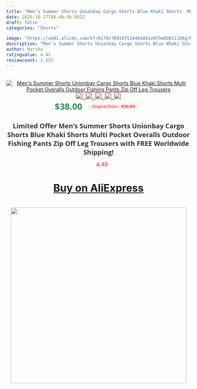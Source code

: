 ```yaml
---
title: "Men's Summer Shorts Unionbay Cargo Shorts Blue Khaki Shorts  Multi Pocket Overalls Outdoor Fishing Pants Zip Off Leg Trousers"
date: 2020-10-17T08:40:36.892Z
draft: false
categories: "Shorts"

image: "https://ae01.alicdn.com/kf/H179c76919f51446e881e0f9a8b011186q/Men-s-Summer-Shorts-Unionbay-Cargo-Shorts-Blue-Khaki-Shorts-Multi-Pocket-Overalls-Outdoor-Fishing-Pants.jpg"
description: "Men's Summer Shorts Unionbay Cargo Shorts Blue Khaki Shorts  Multi Pocket Overalls Outdoor Fishing Pants Zip Off Leg Trousers"
author: Marsha
ratingvalue: 4.45
reviewcount: 1.555
---
```

<br>
<div style="text-align: center;">
<a href="https://s.click.aliexpress.com/e/_A3fxuh" target="_blank" rel="nofollow noopener noreferrer"><img alt="Men's Summer Shorts Unionbay Cargo Shorts Blue Khaki Shorts  Multi Pocket Overalls Outdoor Fishing Pants Zip Off Leg Trousers" class="magnifier-image" src="https://ae01.alicdn.com/kf/H179c76919f51446e881e0f9a8b011186q/Men-s-Summer-Shorts-Unionbay-Cargo-Shorts-Blue-Khaki-Shorts-Multi-Pocket-Overalls-Outdoor-Fishing-Pants.jpg_640x640.jpg">
<br>
<img style="border:1px solid salmon" src="https://ae01.alicdn.com/kf/H179c76919f51446e881e0f9a8b011186q/Men-s-Summer-Shorts-Unionbay-Cargo-Shorts-Blue-Khaki-Shorts-Multi-Pocket-Overalls-Outdoor-Fishing-Pants.jpg_120x120.jpg">&nbsp;&nbsp;<img style="border:1px solid salmon" src="https://ae01.alicdn.com/kf/H9a6be3903e8449fc89dd7a6881a5dcd1b/Men-s-Summer-Shorts-Unionbay-Cargo-Shorts-Blue-Khaki-Shorts-Multi-Pocket-Overalls-Outdoor-Fishing-Pants.jpg_120x120.jpg">&nbsp;&nbsp;<img style="border:1px solid salmon" src="https://ae01.alicdn.com/kf/H702fe75662ab4d4e98afbf6e69bd0d602/Men-s-Summer-Shorts-Unionbay-Cargo-Shorts-Blue-Khaki-Shorts-Multi-Pocket-Overalls-Outdoor-Fishing-Pants.jpg_120x120.jpg">&nbsp;&nbsp;<img style="border:1px solid salmon" src="https://ae01.alicdn.com/kf/H8ad92785163c4169811715b1375b7be7z/Men-s-Summer-Shorts-Unionbay-Cargo-Shorts-Blue-Khaki-Shorts-Multi-Pocket-Overalls-Outdoor-Fishing-Pants.jpg_120x120.jpg">&nbsp;&nbsp;<img style="border:1px solid salmon" src="https://ae01.alicdn.com/kf/He66df82424e64b35b1ac0733ebf81fc0Z/Men-s-Summer-Shorts-Unionbay-Cargo-Shorts-Blue-Khaki-Shorts-Multi-Pocket-Overalls-Outdoor-Fishing-Pants.jpg_120x120.jpg"></a></div><br0>
<div style="text-align: center;"><span style="background-color: white; border: 0px; box-sizing: border-box; color: seagreen; display: inline-block; font-family: &quot;open sans&quot; , &quot;arial&quot; , &quot;helvetica&quot; , sans-serif , &quot;heiti&quot;; font-size: 24px; font-stretch: inherit; font-weight: 700; line-height: inherit; margin: 0px 10px 0px 0px; padding: 0px; vertical-align: middle;">$38.00 </span>
<span style="background: rgb(255 , 241 , 241); border-radius: 3px; border: 0px; box-sizing: border-box; color: #ff4747; display: inline-block; font-family: inherit; font-size: 12px; font-stretch: inherit; font-style: inherit; font-variant: inherit; font-weight: 600; line-height: inherit; margin: 0px; padding: 2px 5px; transform: scale(0.9); vertical-align: middle;">Original Price : <b style="text-decoration: line-through;">$38.00 </b> &nbsp;&nbsp;</span></div>
<h1 style="color: #333333; display: inline-block; font-family: &quot;open sans&quot; , &quot;arial&quot; , &quot;helvetica&quot; , sans-serif , &quot;heiti&quot;; font-size: 18px; font-stretch: inherit; font-weight: 700; text-align: center;">Limited Offer Men's Summer Shorts Unionbay Cargo Shorts Blue Khaki Shorts  Multi Pocket Overalls Outdoor Fishing Pants Zip Off Leg Trousers with FREE Worldwide Shipping!</h1>
<div style="color: #ff4747; text-align: center;">
<img src="https://4.bp.blogspot.com/-M0ZcTcb-5uY/XleCXlxnR4I/AAAAAAAAAEc/OrjgMkXV1oMQFaCRZj5HQwOCBcu3w1FegCPcBGAYYCw/s1600/star.png" style="height: 15px;">&nbsp;<b>4.45</b></div>
<div class="button_cont" align="center"><a class="buynow_a" href="https://s.click.aliexpress.com/e/_A3fxuh" target="_blank" rel="nofollow noopener noreferrer"><H1>Buy on AliExpress</H1></a></div><br>
<div class="separator" style="clear: both; text-align: center;">
<img src="https://lh3.googleusercontent.com/-pTy5HemUv9M/XlePHvY0dAI/AAAAAAAAAE4/0nX5iRUoIWY8eMW9Dpxeirr157OZliDIgCLcBGAsYHQ/s1600/badge.gif" width="480">
</div>
